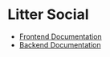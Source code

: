 # Litter Social 

- [Frontend Documentation](frontend/README.md)
- [Backend Documentation](backend/README.md)